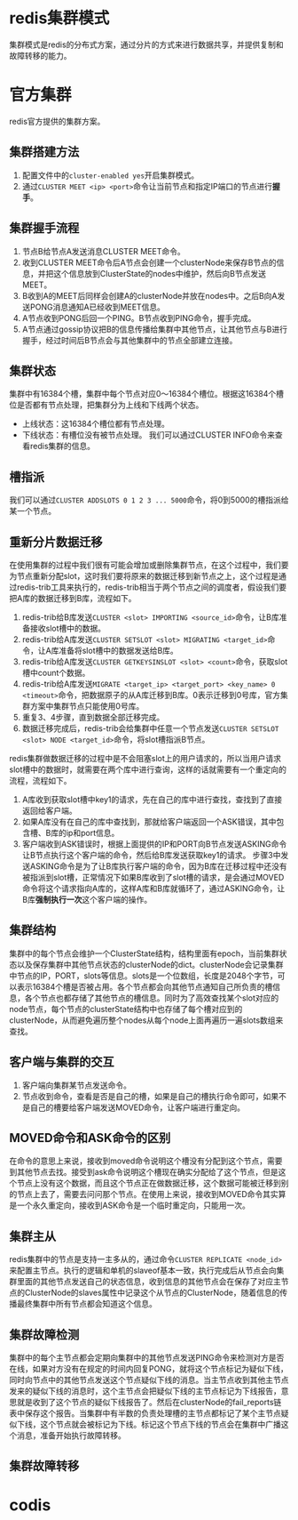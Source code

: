 # redis集群模式
集群模式是redis的分布式方案，通过分片的方式来进行数据共享，并提供复制和故障转移的能力。

# 官方集群
redis官方提供的集群方案。
## 集群搭建方法
1. 配置文件中的`cluster-enabled yes`开启集群模式。
1. 通过`CLUSTER MEET <ip> <port>`命令让当前节点和指定IP端口的节点进行**握手**。


## 集群握手流程
1. 节点B给节点A发送消息CLUSTER MEET命令。
2. 收到CLUSTER MEET命令后A节点会创建一个clusterNode来保存B节点的信息，并把这个信息放到ClusterState的nodes中维护，然后向B节点发送MEET。
3. B收到A的MEET后同样会创建A的clusterNode并放在nodes中。之后B向A发送PONG消息通知A已经收到MEET信息。
4. A节点收到PONG后回一个PING。B节点收到PING命令，握手完成。
6. A节点通过gossip协议把B的信息传播给集群中其他节点，让其他节点与B进行握手，经过时间后B节点会与其他集群中的节点全部建立连接。

## 集群状态
集群中有16384个槽，集群中每个节点对应0～16384个槽位。根据这16384个槽位是否都有节点处理，把集群分为上线和下线两个状态。
* 上线状态：这16384个槽位都有节点处理。
* 下线状态：有槽位没有被节点处理。
我们可以通过CLUSTER INFO命令来查看redis集群的信息。

## 槽指派
我们可以通过`CLUSTER ADDSLOTS 0 1 2 3 ... 5000`命令，将0到5000的槽指派给某一个节点。

## 重新分片数据迁移
在使用集群的过程中我们很有可能会增加或删除集群节点，在这个过程中，我们要为节点重新分配slot，这时我们要将原来的数据迁移到新节点之上，这个过程是通过redis-trib工具来执行的，redis-trib相当于两个节点之间的调度者，假设我们要把A库的数据迁移到B库，流程如下。
1. redis-trib给B库发送`CLUSTER <slot> IMPORTING <source_id>`命令，让B库准备接收slot槽中的数据。
2. redis-trib给A库发送`CLUSTER SETSLOT <slot> MIGRATING <target_id>`命令，让A库准备将slot槽中的数据发送给B库。
3. redis-trib给A库发送`CLUSTER GETKEYSINSLOT <slot> <count>`命令，获取slot槽中count个数据。
4. redis-trib给A库发送`MIGRATE <target_ip> <target_port> <key_name> 0 <timeout>`命令，把数据原子的从A库迁移到B库。0表示迁移到0号库，官方集群方案中集群节点只能使用0号库。
5. 重复3、4步骤，直到数据全部迁移完成。
6. 数据迁移完成后，redis-trib会给集群中任意一个节点发送`CLUSTER SETSLOT <slot> NODE <target_id>`命令，将slot槽指派B节点。

redis集群做数据迁移的过程中是不会阻塞slot上的用户请求的，所以当用户请求slot槽中的数据时，就需要在两个库中进行查询，这样的话就需要有一个重定向的流程，流程如下。
1. A库收到获取slot槽中key1的请求，先在自己的库中进行查找，查找到了直接返回给客户端。
2. 如果A库没有在自己的库中查找到，那就给客户端返回一个ASK错误，其中包含槽、B库的ip和port信息。
3. 客户端收到ASK错误时，根据上面提供的IP和PORT向B节点发送ASKING命令让B节点执行这个客户端的命令，然后给B库发送获取key1的请求。
步骤3中发送ASKING命令是为了让B库执行客户端的命令，因为B库在迁移过程中还没有被指派到slot槽，正常情况下如果B库收到了slot槽的请求，是会通过MOVED命令将这个请求指向A库的，这样A库和B库就循环了，通过ASKING命令，让B库**强制执行一次**这个客户端的操作。





## 集群结构
集群中的每个节点会维护一个ClusterState结构，结构里面有epoch，当前集群状态以及保存集群中其他节点状态的clusterNode的dict。clusterNode会记录集群中节点的IP，PORT，slots等信息。slots是一个位数组，长度是2048个字节，可以表示16384个槽是否被占用。各个节点都会向其他节点通知自己所负责的槽信息，各个节点也都存储了其他节点的槽信息。同时为了高效查找某个slot对应的node节点，每个节点的clusterState结构中也存储了每个槽对应到的clusterNode，从而避免遍历整个nodes从每个node上面再遍历一遍slots数组来查找。

## 客户端与集群的交互
1. 客户端向集群某节点发送命令。
2. 节点收到命令，查看是否是自己的槽，如果是自己的槽执行命令即可，如果不是自己的槽要给客户端发送MOVED命令，让客户端进行重定向。


## MOVED命令和ASK命令的区别
在命令的意思上来说，接收到moved命令说明这个槽没有分配到这个节点，需要到其他节点去找。接受到ask命令说明这个槽现在确实分配给了这个节点，但是这个节点上没有这个数据，而且这个节点正在做数据迁移，这个数据可能被迁移到别的节点上去了，需要去问问那个节点。在使用上来说，接收到MOVED命令其实算是一个永久重定向，接收到ASK命令是一个临时重定向，只能用一次。

## 集群主从
redis集群中的节点是支持一主多从的，通过命令`CLUSTER REPLICATE <node_id>`来配置主节点。执行的逻辑和单机的slaveof基本一致，执行完成后从节点会向集群里面的其他节点发送自己的状态信息，收到信息的其他节点会在保存了对应主节点的ClusterNode的slaves属性中记录这个从节点的ClusterNode，随着信息的传播最终集群中所有节点都会知道这个信息。

## 集群故障检测
集群中的每个主节点都会定期向集群中的其他节点发送PING命令来检测对方是否在线，如果对方没有在规定的时间内回复PONG，就将这个节点标记为疑似下线，同时向节点中的其他节点发送这个节点疑似下线的消息。当主节点收到其他主节点发来的疑似下线的消息时，这个主节点会把疑似下线的主节点标记为下线报告，意思就是收到了这个节点的疑似下线报告了。然后在clusterNode的fail_reports链表中保存这个报告。当集群中有半数的负责处理槽的主节点都标记了某个主节点疑似下线，这个节点就会被标记为下线。标记这个节点下线的节点会在集群中广播这个消息，准备开始执行故障转移。

## 集群故障转移


# codis